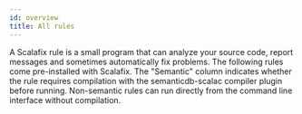 ```yaml
---
id: overview
title: All rules
---
```


A Scalafix rule is a small program that can analyze your source code, report
messages and sometimes automatically fix problems. The following rules come
pre-installed with Scalafix. The "Semantic" column indicates whether the rule
requires compilation with the semanticdb-scalac compiler plugin before running.
Non-semantic rules can run directly from the command line interface without
compilation.

```scala mdoc:scalafix-rules

```
